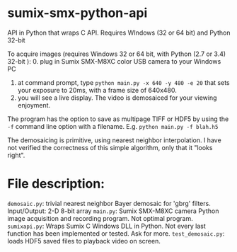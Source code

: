 # sumix-smx-python-api
API in Python that wraps C API. Requires WIndows (32 or 64 bit) and Python 32-bit

To acquire images (requires Windows 32 or 64 bit, with Python (2.7 or 3.4) 32-bit ):
  0. plug in Sumix SMX-M8XC color USB camera to your Windows PC
  1. at command prompt, type ```python main.py -x 640 -y 480 -e 20``` that sets your exposure to 20ms, with a frame size of 640x480.
  2. you will see a live display. The video is demosaiced for your viewing enjoyment.
  
The program has the option to save as multipage TIFF or HDF5 by using the ```-f``` command line option with a filename. E.g. ```python main.py -f blah.h5```

The demosaicing is primitive, using nearest neighbor interpolation. I have not verified the correctness of this simple algorithm, only that it "looks right".

File description:
=================
```demosaic.py```: trivial nearest neighbor Bayer demosaic for 'gbrg' filters. Input/Output: 2-D 8-bit array
```main.py```: Sumix SMX-M8XC camera Python image acquisition and recording program. Not optimal program.
```sumixapi.py```: Wraps Sumix C Windows DLL in Python. Not every last function has been implemented or tested. Ask for more.
```test_demosaic.py```: loads HDF5 saved files to playback video on screen.
  
